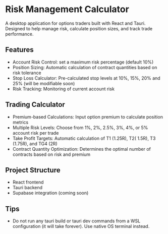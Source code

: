 # Risk Management Calculator

A desktop application for options traders built with React and Tauri. Designed to help manage risk, calculate position sizes, and track trade performance.

## Features

- Account Risk Control: set a maximum risk percentage (default 10%)
- Position Sizing: Automatic calculation of contract quantities based on risk tolerance
- Stop Loss Calculator: Pre-calculated stop levels at 10%, 15%, 20% and 25% (will be modifiable soon)
- Risk Tracking: Monitoring of current account risk

## Trading Calculator

- Premium-based Calculations: Input option premium to calculate position metrics
- Multiple Risk Levels: Choose from 1%, 2%, 2.5%, 3%, 4%, or 5% account risk per trade
- Take Profit Targets: Automatic calculation of T1 (1.25R), T2( 1.5R), T3 (1.75R), and TG4 (2R)
- Contract Quantity Optimization: Determines the optimal number of contracts based on risk and premium

## Project Structure

- React frontend
- Tauri backend
- Supabase integration (coming soon)

## Tips

- Do not run any tauri build or tauri dev commands from a WSL configuration (it will take forever). Use native OS terminal instead.
